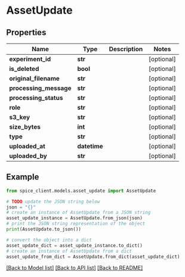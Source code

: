 # AssetUpdate


## Properties

Name | Type | Description | Notes
------------ | ------------- | ------------- | -------------
**experiment_id** | **str** |  | [optional] 
**is_deleted** | **bool** |  | [optional] 
**original_filename** | **str** |  | [optional] 
**processing_message** | **str** |  | [optional] 
**processing_status** | **str** |  | [optional] 
**role** | **str** |  | [optional] 
**s3_key** | **str** |  | [optional] 
**size_bytes** | **int** |  | [optional] 
**type** | **str** |  | [optional] 
**uploaded_at** | **datetime** |  | [optional] 
**uploaded_by** | **str** |  | [optional] 

## Example

```python
from spice_client.models.asset_update import AssetUpdate

# TODO update the JSON string below
json = "{}"
# create an instance of AssetUpdate from a JSON string
asset_update_instance = AssetUpdate.from_json(json)
# print the JSON string representation of the object
print(AssetUpdate.to_json())

# convert the object into a dict
asset_update_dict = asset_update_instance.to_dict()
# create an instance of AssetUpdate from a dict
asset_update_from_dict = AssetUpdate.from_dict(asset_update_dict)
```
[[Back to Model list]](../README.md#documentation-for-models) [[Back to API list]](../README.md#documentation-for-api-endpoints) [[Back to README]](../README.md)



